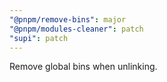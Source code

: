 ```yaml
---
"@pnpm/remove-bins": major
"@pnpm/modules-cleaner": patch
"supi": patch
---
```


Remove global bins when unlinking.
